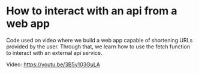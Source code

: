 # How to interact with an api from a web app

Code used on video where we build a web app capable of shortening URLs provided by the user. Through that, we learn how to use the fetch function to interact with an external api service.

Video: https://youtu.be/3B5y103GuLA
